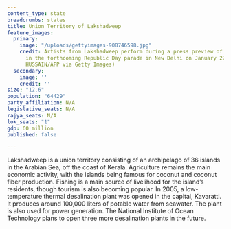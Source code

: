 ```yaml
---
content_type: state
breadcrumbs: states
title: Union Territory of Lakshadweep
feature_images:
  primary:
    image: "/uploads/gettyimages-908746598.jpg"
    credit: Artists from Lakshadweep perform during a press preview of floats participating
      in the forthcoming Republic Day parade in New Delhi on January 22, 2018. (SAJJAD
      HUSSAIN/AFP via Getty Images)
  secondary:
    image: ''
    credit: ''
size: "12.6"
population: "64429"
party_affiliation: N/A
legislative_seats: N/A
rajya_seats: N/A
lok_seats: "1"
gdp: 60 million
published: false

---
```

Lakshadweep is a union territory consisting of an archipelago of 36 islands in the Arabian Sea, off the coast of Kerala. Agriculture remains the main economic activity, with the islands being famous for coconut and coconut fiber production. Fishing is a main source of livelihood for the island’s residents, though tourism is also becoming popular. In 2005, a low-temperature thermal desalination plant was opened in the capital, Kavaratti. It produces around 100,000 liters of potable water from seawater. The plant is also used for power generation. The National Institute of Ocean Technology plans to open three more desalination plants in the future.
